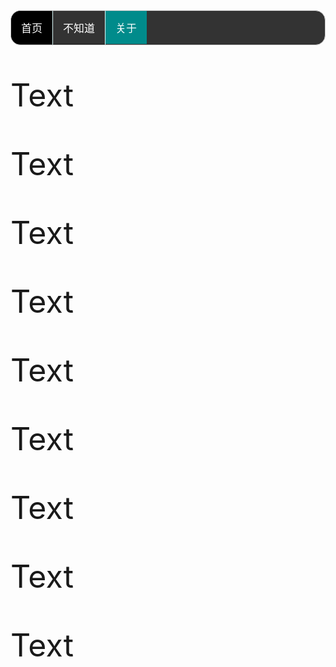 <!DOCTYPE html>
<html>
<head>
	<link rel="stylesheet" type="text/css" href="mystyle.css">
	<meta charset="utf-8">
	<title>Qi73</title>
   <style type="text/css" media="screen">
    body{
        background-image: url(D:/Html/images/background.jpg);
    }
    ul{
        list-style-type: none;
        margin: 0px;
        padding: 0px;
        overflow: hidden;
        background-color: #333;
        border: 1px solid #ccc!important;
        border-radius: 16px!important;
    }
    li{
        float: left;
        border-right: 1px solid #E0FFFF;
    }
    li a, .dropdown-button{
        display: inline-block;
        padding: 14px 16px;
        text-align: center;
        color: #FFFFFF;
        text-decoration: none;
        font-family: Kaiti;
        font-size: 17px;
    }
    li a:hover, .dropdown:hover, .dropdown-button{
        background-color: #008B8B;
    }
    .active{
        background-color: #000000;
    }
    .dropdown{
        display: inline-block;
    }
    .dropdown-content{
        display: none;
        position: absolute;
        background-color: #3CB371;
        min-width: 160px;
        box-shadow: 0px 8px 16px 0px rgba(0,0,0,0.2);
        border: 1px solid #ccc!important;
        border-radius: 16px!important;
    }
    .dropdown-content a{
        color: #000000;
        padding: 12px 16px;
        text-decoration: none;
        display: block;
    }
    .dropdown:hover .dropdown-content{
        display: block;
    }
    .dropdown-content a:hover{
        background-color: #008B8B;
    }
    .tooltip{
        position: relative;
        display: inline-block;
        border-bottom: 1px dotted black;
    }
    .tooltip .tooltip-text{
        visibility: hidden;
        width: 120px;
        padding: 5px 0px;
        color: #FFFFFF;
        background-color: #333;
        text-align: center;
        border-bottom: 6px;
        position: absolute;
        z-index: 1;
        width: 120px;
        top: 20%;
        border: 1px solid #ccc!important;
        border-radius: 16px!important;
    }
    .tooltip:hover .tooltip-text{
        visibility: visible;
    }
    p{
        font-size: 50px
    }
</style>
</head>

<body>
    <ul>
        <li><div class="tooltip"><a class="active" href="#不要动我！！">首页</a><span class="tooltip-text">这就是首页了</span></div></li>
        <li><div class="tooltip"><a href="#不知道">不知道</a><span class="tooltip-text">就是不知道</span></div></li>
        <div class="dropdown">
            <a href="#看下面！！" class="dropdown-button">关于</a>
            <div class="dropdown-content">
                <a href="..\html\css\待施工.html">第二页（待施工...）</a>
                <a href="https://www.youtube.com"><img src="D:\Html\images\youtube.png" border="-1" width="30" alt="My Youtube"></a></li>
                <a href="https://www.facebook.com"><img src="D:\Html\images\facebook.png" border="-1" width="30" alt="My Facebook"></a></li>
                <a href="https://www.instagram.com"><img src="D:\Html\images\instagram.png" border="-1" width="30" alt="My Facebook"></a></li>
            </div>
        </div>
    </ul>
    <p>Text</p>
    <p>Text</p>
    <p>Text</p>
    <p>Text</p>
    <p>Text</p>
    <p>Text</p>
    <p>Text</p>
    <p>Text</p>
    <p>Text</p>
</body>

</html>
